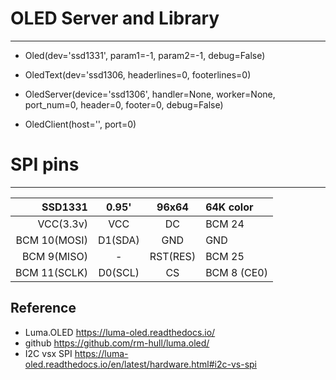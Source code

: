 # OLED Server and Library
----

* Oled(dev='ssd1331', param1=-1, param2=-1, debug=False)

* OledText(dev='ssd1306, headerlines=0, footerlines=0)

* OledServer(device='ssd1306', handler=None, worker=None, port_num=0, header=0, footer=0, debug=False)

* OledClient(host='', port=0)


# SPI pins
----

| SSD1331      |  0.95'  | 96x64    | 64K color   |
|-------------:|:-------:|:--------:|:------------|
| VCC(3.3v)    | VCC     | DC       | BCM 24      |
| BCM 10(MOSI) | D1(SDA) | GND      | GND         |
| BCM 9(MISO)  | -       | RST(RES) | BCM 25      |
| BCM 11(SCLK) | D0(SCL) | CS       | BCM 8 (CE0) |

Reference
----
* Luma.OLED
https://luma-oled.readthedocs.io/
* github
https://github.com/rm-hull/luma.oled/
* I2C vsx SPI
https://luma-oled.readthedocs.io/en/latest/hardware.html#i2c-vs-spi
